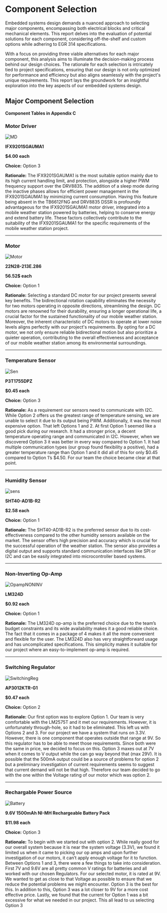 # Component Selection

Embedded systems design demands a nuanced approach to selecting major components, encompassing both electrical blocks and critical mechanical elements. This report delves into the evaluation of potential solutions for each component, considering off-the-shelf and custom options while adhering to EGR 314 specifications.

With a focus on providing three viable alternatives for each major component, this analysis aims to illuminate the decision-making process behind our design choices. The rationale for each selection is intricately tied to project specifications, ensuring that our design is not only optimized for performance and efficiency but also aligns seamlessly with the project's unique requirements. This report lays the groundwork for an insightful exploration into the key aspects of our embedded systems design.

## Major Component Selection

**Component Tables in Appendix C**


### Motor Driver

![MD](https://m.media-amazon.com/images/I/31f0H4YxZxL._SY445_SX342_QL70_FMwebp_.jpg)

**IFX9201SGAUMA1**

**$4.00 each**

**Choice:** Option 3

**Rationale:** The IFX9201SGAUMA1 is the most suitable option mainly due to its high current handling limit, and protection, alongside a higher PWM frequency support over the DRV8835. The addition of a sleep mode during the inactive phases allows for efficient power management in the IFX9201SGAUMA1 by minimizing current consumption. Having this feature being absent in the TB6612FNG and DRV8835 DSSR is profoundly advantageous for the IFX9201SGAUMA1 motor driver, integrated into a mobile weather station powered by batteries, helping to conserve energy and extend battery life. These factors collectively contribute to the suitability of the IFX9201SGAUMA1 for the specific requirements of the mobile weather station project.

***
### Motor

![Motor](https://m.media-amazon.com/images/I/51+9dm50prL._SX522_.jpg)

**22N28-213E.286**

**56.52$ each**

**Choice:** Option 1

**Rationale:** Selecting a standard DC motor for our project presents several key benefits. The bidirectional rotation capability eliminates the necessity for two motors operating in opposite directions, streamlining the design. DC motors are renowned for their durability, ensuring a longer operational life, a crucial factor for the sustained functionality of our mobile weather station.
Moreover, the inherent characteristic of DC motors to operate at lower noise levels aligns perfectly with our project's requirements. By opting for a DC motor, we not only ensure reliable bidirectional motion but also prioritize a quieter operation, contributing to the overall effectiveness and acceptance of our mobile weather station among its environmental surroundings.

***

### Temperature Sensor

![Sen](https://m.media-amazon.com/images/I/317S7jPKDQL._SY445_SX342_QL70_FMwebp_.jpg)

**P3T1755DPZ**

**$0.45 each**

**Choice:** Option 3

**Rationale:** As a requirement our sensors need to communicate with I2C. While Option 2 offers us the greatest range of temperature sensing, we are unable to select it due to its output being PWM. Additionally, it was the most expensive option. That left Options 1 and 2. 
At first Option 1 seemed like a good pick during our research. It had a stronger price, a decent temperature operating range and communicated in I2C. However, when we discovered Option 3 it was better in every way compared to Option 1. It had multiple communication types (our group found flexibility a positive), had a greater temperature range than Option 1 and it did all of this for only $0.45 compared to Option 1’s $4.50. For our team the choice became clear at that point. 

***
### Humidity Sensor

![sens](https://m.media-amazon.com/images/I/51ZhGYdTxgL._SX522_.jpg)

**SHT40-AD1B-R2**

**$2.58 each**

**Choice:** Option 1

**Rationale:** The SHT40-AD1B-R2 is the preferred sensor due to its cost-effectiveness compared to the other humidity sensors available on the market. The sensor offers high precision and accuracy which is crucial for the successful operation of the weather station. The sensor also provides a digital output and supports standard communication interfaces like SPI or I2C and can be easily integrated into microcontroller based systems.

***
### Non-Inverting Op-Amp

![OpampNONINV](https://m.media-amazon.com/images/I/41I93DRzzAL._SY445_SX342_QL70_FMwebp_.jpg)

**LM324D**

**$0.92 each**

**Choice:** Option 1

**Rationale:** The LM324D op-amp is the preferred choice due to the team’s budget constraints and its wide availability makes it a good reliable choice. The fact that it comes in a package of 4 makes it all the more convenient and flexible for the user. The LM324D also has very straightforward usage and has uncomplicated specifications. This simplicity makes it suitable for our project where an easy-to-implement op-amp is required.

***
### Switching Regulator

![SwitchingReg](https://m.media-amazon.com/images/I/41fLNl-YymL._SX522_.jpg)

**AP3012KTR-G1**

**$0.47 each** 

**Choice:** Option 2

**Rationale:** Our first option was to explore Option 1. Our team is very comfortable with the LM2575T and it met our requirements. However, it is unfortunately through-hole, so it had to be eliminated. This left us with Options 2 and 3. For our project we have a system that runs on 3.3V. However, there is one component that operates outside that range at 9V. So this regulator has to be able to meet those requirements. Since both were the same in price, we decided to focus on this. Option 3 maxes out at 7V when it comes to V output while the can go way beyond that (max 29V). It is possible that the 500mA output could be a source of problems for option 2 but a preliminary investigation of current requirements seems to suggest that current demand will not be that high. Therefore our team decided to go with the one within the Voltage rating of our motor which was option 2.

***
### Rechargable Power Source

![Battery](https://m.media-amazon.com/images/I/61EIKTPeVAL.__AC_SX300_SY300_QL70_FMwebp_.jpg)

**9.6V 1500mAh NI-MH Rechargeable Battery Pack**

**$11.98 each**

**Choice:** Option 3

**Rationale:** To begin with we started out with option 2. While really good for our overall system because it is near the system voltage (3.3V), we found it limited us when it came to picking our op amps and upon further investigation of our motors, it can’t apply enough voltage for it to function. 
Between Options 1 and 3, there were a few things to take into consideration. First 7V and 9.6V are all pretty common V ratings for batteries and all worked with our chosen Regulators. For our selected motor, it is rated at 9V. We wanted to get as close to that Voltage as possible to ensure that we reduce the potential problems we might encounter. Option 3 is the best for this. In addition to this, Option 3 was a lot closer to 9V for a more cost effective price. Lastly, we found that the current for Option 1 was a bit excessive for what we needed in our project. This all lead to us selecting Option 3
